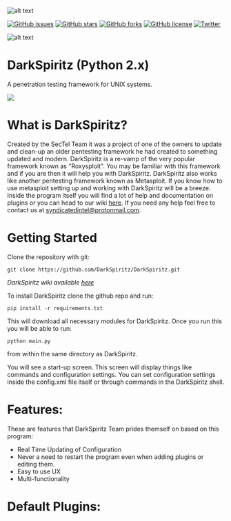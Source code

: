 ![alt text](https://travis-ci.com/DarkSpiritz/DarkSpiritz.svg?branch=master)

[![GitHub issues](https://img.shields.io/github/issues/DarkSpiritz/DarkSpiritz.svg)](https://github.com/DarkSpiritz/DarkSpiritz/issues)
[![GitHub stars](https://img.shields.io/github/stars/DarkSpiritz/DarkSpiritz.svg)](https://github.com/DarkSpiritz/DarkSpiritz/stargazers)
[![GitHub forks](https://img.shields.io/github/forks/DarkSpiritz/DarkSpiritz.svg)](https://github.com/DarkSpiritz/DarkSpiritz/network)
[![GitHub license](https://img.shields.io/github/license/DarkSpiritz/DarkSpiritz.svg)](https://github.com/DarkSpiritz/DarkSpiritz/blob/master/LICENSE)
[![Twitter](https://img.shields.io/twitter/url/https/github.com/DarkSpiritz/DarkSpiritz.svg?style=popout)](https://twitter.com/intent/tweet?text=Wow:&url=https%3A%2F%2Fgithub.com%2FDarkSpiritz%2FDarkSpiritz)

![alt text](https://img.shields.io/badge/Gitter-%20Join!-blue.svg)

# DarkSpiritz (Python 2.x)
A penetration testing framework for UNIX systems.

<img src="https://i.imgur.com/kvt1fZx.jpg">

# What is DarkSpiritz?

Created by the SecTel Team it was a project of one of the owners to update and clean-up an older pentesting framework he had created to something updated and modern. DarkSpiritz is a re-vamp of the very popular framework known as "Roxysploit". You may be familiar with this framework and if you are then it will help you with DarkSpiritz. DarkSpiritz also works like another pentesting framework known as Metasploit. If you know how to use metasploit setting up and working with DarkSpiritz will be a breeze. Inside the program itself you will find a lot of help and documentation on plugins or you can head to our wiki [here](https://github.com/DarkSpiritz/DarkSpiritz/wiki).
If you need any help feel free to contact us at syndicatedintel@protonmail.com.

# Getting Started

Clone the repository with git:
```
git clone https://github.com/DarkSpiritz/DarkSpiritz.git
```

*DarkSpiritz wiki available [here](https://github.com/DarkSpiritz/DarkSpiritz/wiki)*

To install DarkSpiritz clone the github repo and run:
```
pip install -r requirements.txt
```

This will download all necessary modules for DarkSpiritz. Once you run this you will be able to run:
```
python main.py
```
from within the same directory as DarkSpiritz.

You will see a start-up screen. This screen will display things like commands and configuration settings. You can set configuration settings inside the config.xml file itself or through commands in the DarkSpiritz shell.

# Features:

These are features that DarkSpiritz Team prides themself on based on this program:

- Real Time Updating of Configuration
- Never a need to restart the program even when adding plugins or editing them.
- Easy to use UX
- Multi-functionality

# Default Plugins:


